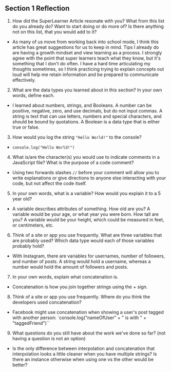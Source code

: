 ## Section 1 Reflection

1. How did the SuperLearner Article resonate with you? What from this list do you already do? Want to start doing or do more of? Is there anything not on this list, that you would add to it?  

- As many of us move from working back into school mode, I think this article has great suggestions for us to keep in mind. Tips I already do are having a growth mindset and view learning as a process. I strongly agree with the point that super learners teach what they know, but it's something that I don't do often. I have a hard time articulating my thoughts sometimes, so I think practicing trying to explain concepts out loud will help me retain information and be prepared to communicate effectively.

2. What are the data types you learned about in this section? In your own words, define each.

- I learned about numbers, strings, and Booleans.  A number can be positive, negative, zero, and use decimals, but do not input commas.  A string is text that can use letters, numbers and special characters, and should be bound by quotations.  A Boolean is a data type that is either true or false.

3. How would you log the string `"Hello World!"` to the console?

- `console.log("Hello World!")`

4. What is/are the character(s) you would use to indicate comments in a JavaScript file? What is the purpose of a code comment?

- Using two forwards slashes ``//`` before your comment will allow you to write explanations or give directions to anyone else interacting with your code, but not affect the code itself.  

5. In your own words, what is a variable? How would you explain it to a 5 year old?

- A variable describes attributes of something. How old are you? A variable would be your age, or what year you were born. How tall are you? A variable would be your height, which could be measured in feet, or centimeters, etc.

6. Think of a site or app you use frequently. What are three variables that are probably used? Which data type would each of those variables probably hold?

- With Instagram, there are variables for usernames, number of followers, and number of posts. A string would hold a username, whereas a number would hold the amount of followers and posts.

7. In your own words, explain what concatenation is.

- Concatenation is how you join together strings using the + sign.

8. Think of a site or app you use frequently. Where do you think the developers used concatenation?

- Facebook might use concatenation when showing a user's post tagged with another person:
`console.log("nameOfUser" + " is with " + "taggedFriend")``

9. What questions do you still have about the work we've done so far? (not having a question is not an option)

- Is the only difference between interpolation and concatenation that interpolation looks a little cleaner when you have multiple strings? Is there an instance otherwise when using one vs the other would be better?
